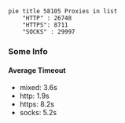 
```mermaid
pie title 58105 Proxies in list
    "HTTP" : 26748
    "HTTPS": 8711
    "SOCKS" : 29997
```

### Some Info
#### Average Timeout

- mixed: 3.6s
- http: 1.9s
- https: 8.2s
- socks: 5.2s